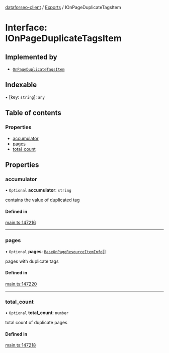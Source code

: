 [dataforseo-client](../README.md) / [Exports](../modules.md) / IOnPageDuplicateTagsItem

# Interface: IOnPageDuplicateTagsItem

## Implemented by

- [`OnPageDuplicateTagsItem`](../classes/OnPageDuplicateTagsItem.md)

## Indexable

▪ [key: `string`]: `any`

## Table of contents

### Properties

- [accumulator](IOnPageDuplicateTagsItem.md#accumulator)
- [pages](IOnPageDuplicateTagsItem.md#pages)
- [total\_count](IOnPageDuplicateTagsItem.md#total_count)

## Properties

### accumulator

• `Optional` **accumulator**: `string`

contains the value of duplicated tag

#### Defined in

[main.ts:147216](https://github.com/dataforseo/TypeScriptClient/blob/7ca1aa4/main.ts#L147216)

___

### pages

• `Optional` **pages**: [`BaseOnPageResourceItemInfo`](../classes/BaseOnPageResourceItemInfo.md)[]

pages with duplicate tags

#### Defined in

[main.ts:147220](https://github.com/dataforseo/TypeScriptClient/blob/7ca1aa4/main.ts#L147220)

___

### total\_count

• `Optional` **total\_count**: `number`

total count of duplicate pages

#### Defined in

[main.ts:147218](https://github.com/dataforseo/TypeScriptClient/blob/7ca1aa4/main.ts#L147218)

